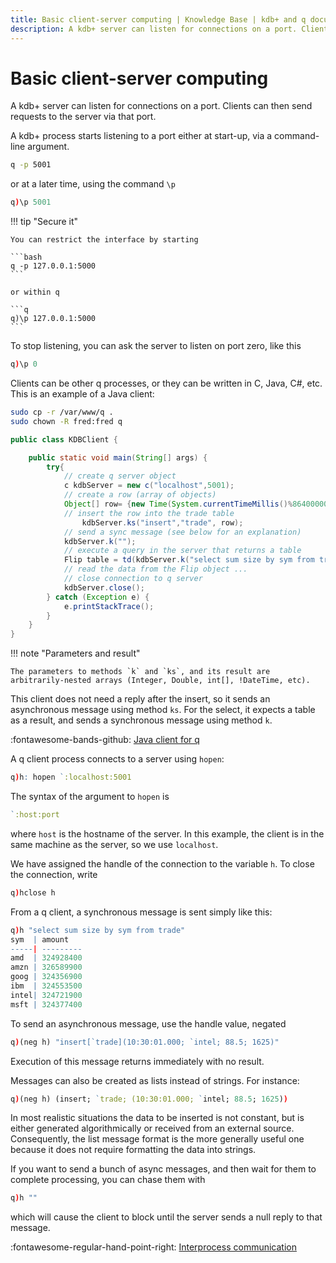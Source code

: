 ```yaml
---
title: Basic client-server computing | Knowledge Base | kdb+ and q documentation
description: A kdb+ server can listen for connections on a port. Clients can then send requests to the server via that port. A kdb+ process starts listening to a port either at start-up, via a command-line argument.
---
```

# Basic client-server computing




A kdb+ server can listen for connections on a port. Clients can then send requests to the server via that port.

A kdb+ process starts listening to a port either at start-up, via a command-line argument.

```bash
q -p 5001
```
or at a later time, using the command `\p`

```q
q)\p 5001
```

!!! tip "Secure it"

    You can restrict the interface by starting  
    
    ```bash
    q -p 127.0.0.1:5000
    ```
    
    or within q

    ```q
    q)\p 127.0.0.1:5000
    ```

To stop listening, you can ask the server to listen on port zero, like this

```q
q)\p 0
```
Clients can be other q processes, or they can be written in C, Java, C\#, etc. This is an example of a Java client:

```bash
sudo cp -r /var/www/q .
sudo chown -R fred:fred q
```

```java
public class KDBClient {

    public static void main(String[] args) {
        try{
            // create q server object
            c kdbServer = new c("localhost",5001);
            // create a row (array of objects)
            Object[] row= {new Time(System.currentTimeMillis()%86400000), "IBM", new Double(93.5), new Integer(300)};
            // insert the row into the trade table
                kdbServer.ks("insert","trade", row);
            // send a sync message (see below for an explanation)
            kdbServer.k("");
            // execute a query in the server that returns a table
            Flip table = td(kdbServer.k("select sum size by sym from trade"));
            // read the data from the Flip object ...
            // close connection to q server
            kdbServer.close();
        } catch (Exception e) {
            e.printStackTrace();
        }
    }
}
```

!!! note "Parameters and result"

    The parameters to methods `k` and `ks`, and its result are arbitrarily-nested arrays (Integer, Double, int[], !DateTime, etc).

This client does not need a reply after the insert, so it sends an asynchronous message using method `ks`. For the select, it expects a table as a result, and sends a synchronous message using method `k`. 

:fontawesome-bands-github: 
[Java client for q](https://github.com/KxSystems/javakdb)

A q client process connects to a server using `hopen`:

```q
q)h: hopen `:localhost:5001
```

The syntax of the argument to `hopen` is

```q
`:host:port
```

where `host` is the hostname of the server. In this example, the client is in the same machine as the server, so we use `localhost`.

We have assigned the handle of the connection to the variable `h`. To close the connection, write

```q
q)hclose h
```

From a q client, a synchronous message is sent simply like this:

```q
q)h "select sum size by sym from trade"
sym  | amount
-----| ---------
amd  | 324928400
amzn | 326589900
goog | 324356900
ibm  | 324553500
intel| 324721900
msft | 324377400
```

To send an asynchronous message, use the handle value, negated

```q
q)(neg h) "insert[`trade](10:30:01.000; `intel; 88.5; 1625)"
```

Execution of this message returns immediately with no result.

Messages can also be created as lists instead of strings. For instance:

```q
q)(neg h) (insert; `trade; (10:30:01.000; `intel; 88.5; 1625))
```

In most realistic situations the data to be inserted is not constant, but is either generated algorithmically or received from an external source. Consequently, the list message format is the more generally useful one because it does not require formatting the data into strings.

If you want to send a bunch of async messages, and then wait for them to complete processing, you can chase them with

```q
q)h ""
```

which will cause the client to block until the server sends a null reply to that message.

:fontawesome-regular-hand-point-right: 
[Interprocess communication](../basics/ipc.md)
<!--FIXME Consider merging these articles-->
